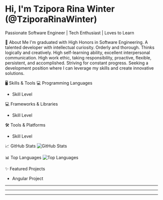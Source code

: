 # Hi, I'm Tzipora Rina Winter (@TziporaRinaWinter)
Passionate Software Engineer | Tech Enthusiast | Loves to Learn

🚀 About Me
I'm graduated with High Honors in Software Engineering. A talented developer with intellectual curiosity.
Orderly and thorough. Thinks logically and creatively. High self-learning ability, excellent interpersonal communication.
High work ethic, taking responsibility, proactive, flexible, persistent, and accomplished. Striving for constant progress.
Seeking a development position where I can leverage my skills and create innovative solutions.

🖥️ Skills & Tools
💻 Programming Languages
- Skill Level

💻 Frameworks & Libraries
- Skill Level

🛠️ Tools & Platforms
- Skill Level

📈 GitHub Stats
![GitHub Stats](https://github-readme-stats.vercel.app/api?username=TziporaRinaWinter&show_icons=true)

📊 Top Languages
![Top Languages](https://github-readme-stats.vercel.app/api/top-langs/?username=TziporaRinaWinter)

✨ Featured Projects
- Angular Project
-----
-----
-----
